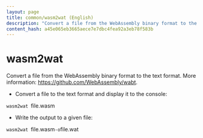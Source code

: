 ```yaml
---
layout: page
title: common/wasm2wat (English)
description: "Convert a file from the WebAssembly binary format to the text format."
content_hash: a45e065eb3665aece7e7dbc4fea92a3eb78f583b
---
```

# wasm2wat

Convert a file from the WebAssembly binary format to the text format.
More information: <https://github.com/WebAssembly/wabt>.

- Convert a file to the text format and display it to the console:

`wasm2wat `<span class="tldr-var badge badge-pill bg-dark-lm bg-white-dm text-white-lm text-dark-dm font-weight-bold">file.wasm</span>

- Write the output to a given file:

`wasm2wat `<span class="tldr-var badge badge-pill bg-dark-lm bg-white-dm text-white-lm text-dark-dm font-weight-bold">file.wasm</span>` -o `<span class="tldr-var badge badge-pill bg-dark-lm bg-white-dm text-white-lm text-dark-dm font-weight-bold">file.wat</span>

